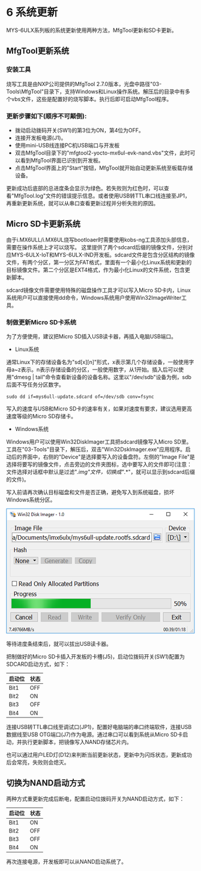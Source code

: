 # 6 系统更新

MYS-6ULX系列板的系统更新使用两种方法，MfgTool更新和SD卡更新。

## MfgTool更新系统

### 安装工具

烧写工具是由NXP公司提供的MfgTool 2.7.0版本，光盘中路径"03-Tools\MfgTool"目录下，支持Windows和Linux操作系统。解压后的目录中有多个vbs文件，这些是配置好的烧写脚本。执行后即可启动MfgTool程序。

### 更新步骤如下(顺序不可颠倒):

* 拨动启动拨码开关(SW1)的第3位为ON，第4位为OFF。
* 连接开发板电源(J1)。
* 使用mini-USB线连接PC机USB端口与开发板
* 双击MfgTool目录下的"mfgtool2-yocto-mx6ul-evk-nand.vbs"文件，此时可以看到MfgTool界面已识别到开发板。
* 点击MfgTool界面上的"Start"按钮，MfgTool就开始自动更新系统至板载存储设备。

更新成功后底部的总进度条会显示为绿色。若失败则为红色时，可以查看"MfgTool.log"文件的错误提示信息。或者使用USB转TTL串口线连接至JP1，再重新更新系统，就可以从串口查看更新过程并分析失败的原因。

## Micro SD卡更新系统

由于i.MX6ULL/i.MX6UL烧写bootloaer时需要使用kobs-ng工具添加头部信息，需要在操作系统上才可以烧写。
这里提供了两个sdcard后缀的镜像文件，分别对应MYS-6ULX-IoT和MYS-6ULX-IND开发板。sdcard文件是包含分区结构的镜像文件，有两个分区，第一分区为FAT格式，里面有一个最小化Linux系统和更新的目标镜像文件。第二个分区是EXT4格式，作为最小化Linux的文件系统，包含更新脚本。

sdcard镜像文件需要使用特殊的磁盘操作工具才可以写入Micro SD卡内，Linux系统用户可以直接使用dd命令，Windows系统用户使用Win32ImageWriter工具。

### 制做更新Micro SD卡系统

为了方便使用，建议把Micro SD插入USB读卡器，再插入电脑USB端口。

* Linux系统

通常Linux下的存储设备名为"sd[x][n]"形式，x表示第几个存储设备，一般使用字母a~z表示。n表示存储设备的分区，一般使用数字，从1开始。插入后可以使用"dmesg | tail"命令查看新设备的设备名称。这里以"/dev/sdb"设备为例，sdb后面不写任务分区数字。

```
sudo dd if=mys6ull-update.sdcard of=/dev/sdb conv=fsync
```

写入的速度与USB和Micro SD卡的速率有关，如果对速度有要求，建议选用更高速度等级的Micro SD存储卡。

* Windows系统

Windows用户可以使用Win32DiskImager工具把sdcard镜像写入Micro SD里。工具在"03-Tools"目录下，解压后，双击"Win32DskImager.exe"应用程序。启动后的界面中，右侧的"Device"是选择要写入的设备盘符。左侧的"Image File"是选择将要写的镜像文件，点击旁边的文件夹图标，选中要写入的文件即可(注意：文件选择对话框中默认是过滤"*.img"文件，切换成"*.*"，就可以显示到sdcard后缀的文件)。

写入前请再次确认目标磁盘和文件是否正确，避免写入到系统磁盘，损坏Windows系统分区。

![Win32DiskImage写入镜像](image/6-1.png)

等待进度条结束后，就可以拔出USB读卡器。

把制做好的Micro SD卡插入开发板的卡槽(J5)，启动位拨码开关(SW1)配置为SDCARD启动方式，如下：

启动位 | 状态 
--- | ----
Bit1 | OFF
Bit2 | ON
Bit3 | OFF
Bit4 | ON

连接USB转TTL串口线至调试口(JP1)，配置好电脑端的串口终端软件，连接USB数据线至USB OTG端口(J7)作为电源。通过串口可以看到系统从Micro SD卡启动，并执行更新脚本，把镜像写入NAND存储芯片内。

也可以通过用户LED灯(D12)来判断当前更新状态，更新中为闪烁状态，更新成功后会常亮，失败则会熄灭。

## 切换为NAND启动方式

两种方式重更新完成后断电，配置启动位拨码开关为NAND启动方式，如下：

启动位 | 状态 
--- | ----
Bit1 | ON
Bit2 | OFF
Bit3 | OFF
Bit4 | ON

再次连接电源，开发板即可以从NAND启动系统了。

